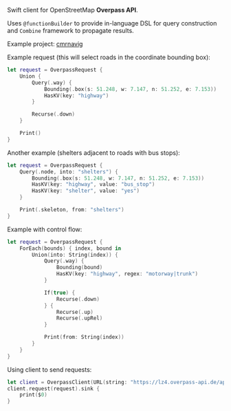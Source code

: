Swift client for OpenStreetMap **Overpass API**.

Uses `@functionBuilder` to provide in-language DSL for query construction and `Combine` framework to propagate results.

Example project: [cmrnavig](https://github.com/shdwp/cmrnavig)

Example request (this will select roads in the coordinate bounding box):

```swift
let request = OverpassRequest {
    Union {
        Query(.way) {
            Bounding(.box(s: 51.248, w: 7.147, n: 51.252, e: 7.153))
            HasKV(key: "highway")
        }

        Recurse(.down)
    }

    Print()
}
```

Another example (shelters adjacent to roads with bus stops):

```swift
let request = OverpassRequest {
    Query(.node, into: "shelters") {
        Bounding(.box(s: 51.248, w: 7.147, n: 51.252, e: 7.153))
        HasKV(key: "highway", value: "bus_stop")
        HasKV(key: "shelter", value: "yes")
    }

    Print(.skeleton, from: "shelters")
}
```

Example with control flow:

```swift
let request = OverpassRequest {
    ForEach(bounds) { index, bound in
        Union(into: String(index)) {
            Query(.way) {
                Bounding(bound)
                HasKV(key: "highway", regex: "motorway|trunk")
            }

            If(true) {
                Recurse(.down)
            } {
                Recurse(.up)
                Recurse(.upRel)
            }

            Print(from: String(index))
        }
    }
}
```

Using client to send requests:

```swift
let client = OverpassClient(URL(string: "https://lz4.overpass-api.de/api/interpreter")!)
client.request(request).sink {
    print($0)
}
```

